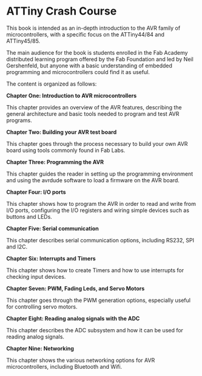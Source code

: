ATTiny Crash Course
=======

This book is intended as an in-depth introduction to the AVR family of microcontrollers, with a specific focus on the ATTiny44/84 and ATTiny45/85.

The main audience for the book is students enrolled in the Fab Academy distributed learning program offered by the Fab Foundation and led by Neil Gershenfeld,
but anyone with a basic understanding of embedded programming and microcontrollers could find it as useful.

The content is organized as follows:

**Chapter One: Introduction to AVR microcontrollers**

This chapter provides an overview of the AVR features, describing the general architecture and basic tools needed to program and test AVR programs.

**Chapter Two: Building your AVR test board**

This chapter goes through the process necessary to build your own AVR board using tools commonly found in Fab Labs.

**Chapter Three: Programming the AVR**

This chapter guides the reader in setting up the programming environment and using the avrdude software to load a firmware on the AVR board.

**Chapter Four: I/O ports**

This chapter shows how to program the AVR in order to read and write from I/O ports, configuring the I/O registers and wiring simple devices such as buttons and LEDs.

**Chapter Five: Serial communication**

This chapter describes serial communication options, including RS232, SPI and I2C.

**Chapter Six: Interrupts and Timers**

This chapter shows how to create Timers and how to use interrupts for checking input devices.

**Chapter Seven: PWM, Fading Leds, and Servo Motors**

This chapter goes through the PWM generation options, especially useful for controlling servo motors.

**Chapter Eight: Reading analog signals with the ADC**

This chapter describes the ADC subsystem and how it can be used for reading analog signals.

**Chapter Nine: Networking**

This chapter shows the various networking options for AVR microcontrollers, including Bluetooth and Wifi.

   
 
